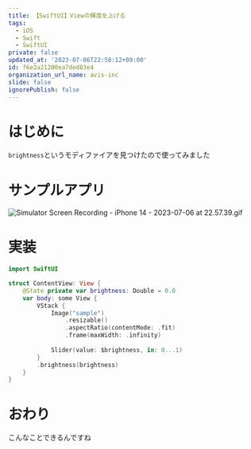```yaml
---
title: 【SwiftUI】Viewの輝度を上げる
tags:
  - iOS
  - Swift
  - SwiftUI
private: false
updated_at: '2023-07-06T22:58:12+09:00'
id: f6e2a21200ea7ded83e4
organization_url_name: avis-inc
slide: false
ignorePublish: false
---
```

# はじめに
`brightness`というモディファイアを見つけたので使ってみました

# サンプルアプリ
![Simulator Screen Recording - iPhone 14 - 2023-07-06 at 22.57.39.gif](https://qiita-image-store.s3.ap-northeast-1.amazonaws.com/0/1745371/a404c16b-9a8f-3243-5816-caaeaefaf8c0.gif)

# 実装
```swift
import SwiftUI

struct ContentView: View {
    @State private var brightness: Double = 0.0
    var body: some View {
        VStack {
            Image("sample")
                .resizable()
                .aspectRatio(contentMode: .fit)
                .frame(maxWidth: .infinity)
            
            Slider(value: $brightness, in: 0...1)
        }
        .brightness(brightness)
    }
}
```

# おわり
こんなことできるんですね

